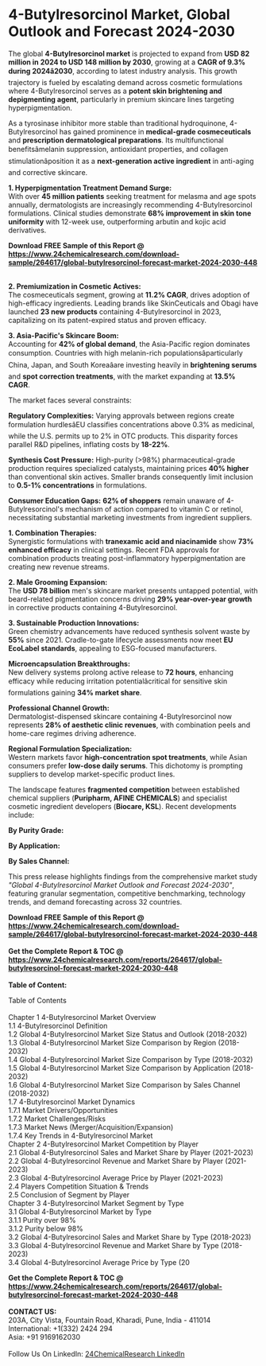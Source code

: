 <h1>4-Butylresorcinol Market, Global Outlook and Forecast 2024-2030</h1><p>The global <strong>4-Butylresorcinol market</strong> is projected to expand from <strong>USD 82 million in 2024 to USD 148 million by 2030</strong>, growing at a <strong>CAGR of 9.3% during 2024â2030</strong>, according to latest industry analysis. This growth trajectory is fueled by escalating demand across cosmetic formulations where 4-Butylresorcinol serves as a <strong>potent skin brightening and depigmenting agent</strong>, particularly in premium skincare lines targeting hyperpigmentation.</p><p>As a tyrosinase inhibitor more stable than traditional hydroquinone, 4-Butylresorcinol has gained prominence in <strong>medical-grade cosmeceuticals</strong> and <strong>prescription dermatological preparations</strong>. Its multifunctional benefitsâmelanin suppression, antioxidant properties, and collagen stimulationâposition it as a <strong>next-generation active ingredient</strong> in anti-aging and corrective skincare.</p><p><strong>1. Hyperpigmentation Treatment Demand Surge:</strong><br>
With over <strong>45 million patients</strong> seeking treatment for melasma and age spots annually, dermatologists are increasingly recommending 4-Butylresorcinol formulations. Clinical studies demonstrate <strong>68% improvement in skin tone uniformity</strong> with 12-week use, outperforming arbutin and kojic acid derivatives.</p><div><b>Download FREE Sample of this Report @ 
            <a href="https://www.24chemicalresearch.com/download-sample/264617/global-butylresorcinol-forecast-market-2024-2030-448">
            https://www.24chemicalresearch.com/download-sample/264617/global-butylresorcinol-forecast-market-2024-2030-448</a></b></div><br><p><strong>2. Premiumization in Cosmetic Actives:</strong><br>
The cosmeceuticals segment, growing at <strong>11.2% CAGR</strong>, drives adoption of high-efficacy ingredients. Leading brands like SkinCeuticals and Obagi have launched <strong>23 new products</strong> containing 4-Butylresorcinol in 2023, capitalizing on its patent-expired status and proven efficacy.</p><p><strong>3. Asia-Pacific's Skincare Boom:</strong><br>
Accounting for <strong>42% of global demand</strong>, the Asia-Pacific region dominates consumption. Countries with high melanin-rich populationsâparticularly China, Japan, and South Koreaâare investing heavily in <strong>brightening serums</strong> and <strong>spot correction treatments</strong>, with the market expanding at <strong>13.5% CAGR</strong>.</p><p>The market faces several constraints:</p><p><strong>Regulatory Complexities:</strong> Varying approvals between regions create formulation hurdlesâEU classifies concentrations above 0.3% as medicinal, while the U.S. permits up to 2% in OTC products. This disparity forces parallel R&amp;D pipelines, inflating costs by <strong>18-22%</strong>.</p><p><strong>Synthesis Cost Pressure:</strong> High-purity (&gt;98%) pharmaceutical-grade production requires specialized catalysts, maintaining prices <strong>40% higher</strong> than conventional skin actives. Smaller brands consequently limit inclusion to <strong>0.5-1% concentrations</strong> in formulations.</p><p><strong>Consumer Education Gaps:</strong> <strong>62% of shoppers</strong> remain unaware of 4-Butylresorcinol's mechanism of action compared to vitamin C or retinol, necessitating substantial marketing investments from ingredient suppliers.</p><p><strong>1. Combination Therapies:</strong><br>
Synergistic formulations with <strong>tranexamic acid and niacinamide</strong> show <strong>73% enhanced efficacy</strong> in clinical settings. Recent FDA approvals for combination products treating post-inflammatory hyperpigmentation are creating new revenue streams.</p><p><strong>2. Male Grooming Expansion:</strong><br>
The <strong>USD 78 billion</strong> men's skincare market presents untapped potential, with beard-related pigmentation concerns driving <strong>29% year-over-year growth</strong> in corrective products containing 4-Butylresorcinol.</p><p><strong>3. Sustainable Production Innovations:</strong><br>
Green chemistry advancements have reduced synthesis solvent waste by <strong>55%</strong> since 2021. Cradle-to-gate lifecycle assessments now meet <strong>EU EcoLabel standards</strong>, appealing to ESG-focused manufacturers.</p><p><strong>Microencapsulation Breakthroughs:</strong><br>
	New delivery systems prolong active release to <strong>72 hours</strong>, enhancing efficacy while reducing irritation potentialâcritical for sensitive skin formulations gaining <strong>34% market share</strong>.</p><p><strong>Professional Channel Growth:</strong><br>
	Dermatologist-dispensed skincare containing 4-Butylresorcinol now represents <strong>28% of aesthetic clinic revenues</strong>, with combination peels and home-care regimes driving adherence.</p><p><strong>Regional Formulation Specialization:</strong><br>
	Western markets favor <strong>high-concentration spot treatments</strong>, while Asian consumers prefer <strong>low-dose daily serums</strong>. This dichotomy is prompting suppliers to develop market-specific product lines.</p><p>The landscape features <strong>fragmented competition</strong> between established chemical suppliers (<strong>Puripharm, AFINE CHEMICALS</strong>) and specialist cosmetic ingredient developers (<strong>Biocare, KSL</strong>). Recent developments include:</p><p><strong>By Purity Grade:</strong></p><p><strong>By Application:</strong></p><p><strong>By Sales Channel:</strong></p><p>This press release highlights findings from the comprehensive market study <em>"Global 4-Butylresorcinol Market Outlook and Forecast 2024-2030"</em>, featuring granular segmentation, competitive benchmarking, technology trends, and demand forecasting across 32 countries.</p><div><b>Download FREE Sample of this Report @ 
            <a href="https://www.24chemicalresearch.com/download-sample/264617/global-butylresorcinol-forecast-market-2024-2030-448">
            https://www.24chemicalresearch.com/download-sample/264617/global-butylresorcinol-forecast-market-2024-2030-448</a></b></div><br><div><b>Get the Complete Report & TOC @ 
            <a href="https://www.24chemicalresearch.com/reports/264617/global-butylresorcinol-forecast-market-2024-2030-448">
            https://www.24chemicalresearch.com/reports/264617/global-butylresorcinol-forecast-market-2024-2030-448</a></b></div><br>
            <b>Table of Content:</b><p>Table of Contents<br />
<br />
Chapter 1 4-Butylresorcinol Market Overview<br />
    1.1 4-Butylresorcinol Definition<br />
    1.2 Global 4-Butylresorcinol Market Size Status and Outlook (2018-2032)<br />
    1.3 Global 4-Butylresorcinol Market Size Comparison by Region (2018-2032)<br />
    1.4 Global 4-Butylresorcinol Market Size Comparison by Type (2018-2032)<br />
    1.5 Global 4-Butylresorcinol Market Size Comparison by Application (2018-2032)<br />
    1.6 Global 4-Butylresorcinol Market Size Comparison by Sales Channel (2018-2032)<br />
    1.7 4-Butylresorcinol Market Dynamics<br />
        1.7.1 Market Drivers/Opportunities<br />
        1.7.2 Market Challenges/Risks<br />
        1.7.3 Market News (Merger/Acquisition/Expansion)<br />
        1.7.4 Key Trends in 4-Butylresorcinol Market<br />
Chapter 2 4-Butylresorcinol Market Competition by Player<br />
    2.1 Global 4-Butylresorcinol Sales and Market Share by Player (2021-2023)<br />
    2.2 Global 4-Butylresorcinol Revenue and Market Share by Player (2021-2023)<br />
    2.3 Global 4-Butylresorcinol Average Price by Player (2021-2023)<br />
    2.4 Players Competition Situation & Trends<br />
    2.5 Conclusion of Segment by Player<br />
Chapter 3 4-Butylresorcinol Market Segment by Type<br />
    3.1 Global 4-Butylresorcinol Market by Type<br />
        3.1.1 Purity over 98%<br />
        3.1.2 Purity below 98%<br />
    3.2 Global 4-Butylresorcinol Sales and Market Share by Type (2018-2023)<br />
    3.3 Global 4-Butylresorcinol Revenue and Market Share by Type (2018-2023)<br />
    3.4 Global 4-Butylresorcinol Average Price by Type (20</p><div><b>Get the Complete Report & TOC @ 
            <a href="https://www.24chemicalresearch.com/reports/264617/global-butylresorcinol-forecast-market-2024-2030-448">
            https://www.24chemicalresearch.com/reports/264617/global-butylresorcinol-forecast-market-2024-2030-448</a></b></div><br><b>CONTACT US:</b><br>
            203A, City Vista, Fountain Road, Kharadi, Pune, India - 411014<br>
            International: +1(332) 2424 294<br>
            Asia: +91 9169162030 <br><br>
            Follow Us On LinkedIn: <a href="https://www.linkedin.com/company/24chemicalresearch/">24ChemicalResearch LinkedIn</a>